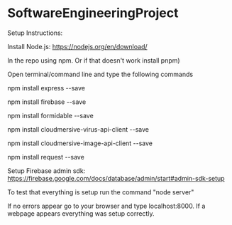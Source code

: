 # SoftwareEngineeringProject
Setup Instructions:

Install Node.js: https://nodejs.org/en/download/

In the repo using npm. Or if that doesn't work install pnpm)

Open terminal/command line and type the following commands

npm install express --save

npm install firebase --save

npm install formidable --save

npm install cloudmersive-virus-api-client --save

npm install cloudmersive-image-api-client --save

npm install request --save

Setup Firebase admin sdk: https://firebase.google.com/docs/database/admin/start#admin-sdk-setup

To test that everything is setup run the command "node server"

If no errors appear go to your browser and type localhost:8000.
If a webpage appears everything was setup correctly.

